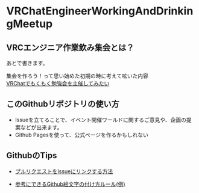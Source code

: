 # VRChatEngineerWorkingAndDrinkingMeetup

## VRCエンジニア作業飲み集会とは？

あとで書きます。  

集会を作ろう！って思い始めた初期の時に考えて呟いた内容  
[VRChatでもくもく勉強会を主催してみたい](https://yuniyuni.work/2021/10/29/vrchat-mokumoku/)

## このGithubリポジトリの使い方
- Issueを立てることで、イベント開催ワールドに関するご意見や、企画の提案などが出来ます。
- Github Pagesを使って、公式ページを作るかもしれない

## GithubのTips
- [プルリクエストをIssueにリンクする方法](https://docs.github.com/ja/issues/tracking-your-work-with-issues/linking-a-pull-request-to-an-issue)

- [参考にできるGithub絵文字の付け方ルール(例)](https://github.com/kazupon/git-commit-message-convention#emojis)